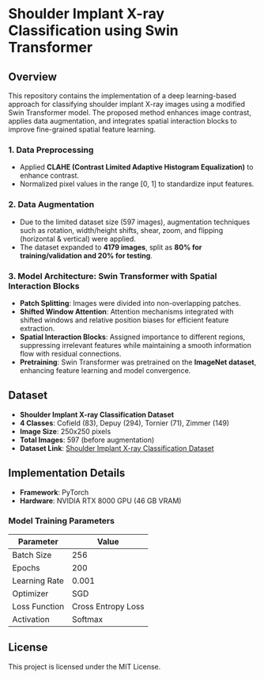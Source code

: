 # Shoulder Implant X-ray Classification using Swin Transformer

## Overview
This repository contains the implementation of a deep learning-based approach for classifying shoulder implant X-ray images using a modified Swin Transformer model. The proposed method enhances image contrast, applies data augmentation, and integrates spatial interaction blocks to improve fine-grained spatial feature learning.

### 1. **Data Preprocessing**
- Applied **CLAHE (Contrast Limited Adaptive Histogram Equalization)** to enhance contrast.
- Normalized pixel values in the range [0, 1] to standardize input features.

### 2. **Data Augmentation**
- Due to the limited dataset size (597 images), augmentation techniques such as rotation, width/height shifts, shear, zoom, and flipping (horizontal & vertical) were applied.
- The dataset expanded to **4179 images**, split as **80% for training/validation and 20% for testing**.

### 3. **Model Architecture: Swin Transformer with Spatial Interaction Blocks**
- **Patch Splitting**: Images were divided into non-overlapping patches.
- **Shifted Window Attention**: Attention mechanisms integrated with shifted windows and relative position biases for efficient feature extraction.
- **Spatial Interaction Blocks**: Assigned importance to different regions, suppressing irrelevant features while maintaining a smooth information flow with residual connections.
- **Pretraining**: Swin Transformer was pretrained on the **ImageNet dataset**, enhancing feature learning and model convergence.

## Dataset
- **Shoulder Implant X-ray Classification Dataset**
- **4 Classes**: Cofield (83), Depuy (294), Tornier (71), Zimmer (149)
- **Image Size**: 250x250 pixels
- **Total Images**: 597 (before augmentation)
- **Dataset Link**: [Shoulder Implant X-ray Classification Dataset](https://archive.ics.uci.edu/dataset/517/shoulder+implant+x+ray+manufacturer+classification)

## Implementation Details
- **Framework**: PyTorch
- **Hardware**: NVIDIA RTX 8000 GPU (46 GB VRAM)

### Model Training Parameters
| Parameter       | Value  |
|---------------|--------|
| Batch Size     | 256    |
| Epochs         | 200    |
| Learning Rate  | 0.001  |
| Optimizer      | SGD    |
| Loss Function  | Cross Entropy Loss |
| Activation     | Softmax |

## License
This project is licensed under the MIT License.

